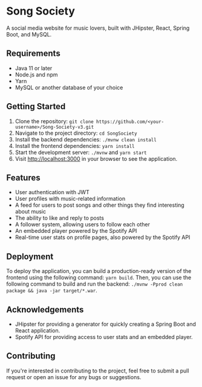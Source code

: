
# Song Society

A social media website for music lovers, built with JHipster, React, Spring Boot, and MySQL.

## Requirements

-   Java 11 or later
-   Node.js and npm
-   Yarn
-   MySQL or another database of your choice

## Getting Started

1.  Clone the repository: `git clone https://github.com/<your-username>/Song-Society-v3.git`
2.  Navigate to the project directory: `cd SongSociety`
3.  Install the backend dependencies: `./mvnw clean install`
4.  Install the frontend dependencies: `yarn install`
5.  Start the development server: `./mvnw` and `yarn start`
6.  Visit [http://localhost:3000](http://localhost:3000/) in your browser to see the application.

## Features

-   User authentication with JWT
-   User profiles with music-related information
-   A feed for users to post songs and other things they find interesting about music
-   The ability to like and reply to posts
-   A follower system, allowing users to follow each other
-   An embedded player powered by the Spotify API
-   Real-time user stats on profile pages, also powered by the Spotify API

## Deployment

To deploy the application, you can build a production-ready version of the frontend using the following command: `yarn build`. Then, you can use the following command to build and run the backend: `./mvnw -Pprod clean package && java -jar target/*.war`.

## Acknowledgements

-   JHipster for providing a generator for quickly creating a Spring Boot and React application.
-   Spotify API for providing access to user stats and an embedded player.

## Contributing

If you're interested in contributing to the project, feel free to submit a pull request or open an issue for any bugs or suggestions.
